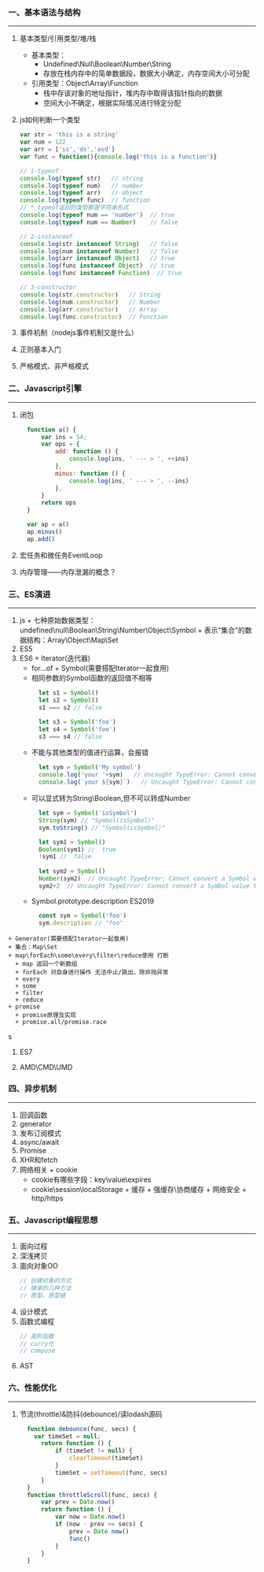 ### 一、基本语法与结构
---

  1. 基本类型/引用类型/堆/栈
      - 基本类型：
        - Undefined\Null\Boolean\Number\String 
        - 存放在栈内存中的简单数据段，数据大小确定，内存空间大小可分配
      - 引用类型：Object\Array\Function 
        - 栈中存该对象的地址指针，堆内存中取得该指针指向的数据
        - 空间大小不确定，根据实际情况进行特定分配
  1. js如何判断一个类型
      ``` javascript
      var str = 'this is a string'
      var num = 122
      var arr = ['ss','ds','asd']
      var func = function(){console.log('this is a function')}

      // 1-typeof
      console.log(typeof str)   // string
      console.log(typeof num)   // number
      console.log(typeof arr)   // object
      console.log(typeof func)  // function
      // * typeof返回的类型都是字符串形式
      console.log(typeof num == 'number')  // true
      console.log(typeof num == Number)    // false

      // 2-instanceof
      console.log(str instanceof String)   // false
      console.log(num instanceof Number)   // false
      console.log(arr instanceof Object)   // true
      console.log(func instanceof Object)  // true
      console.log(func instanceof Function)  // true

      // 3-constructor
      console.log(str.constructor)   // String
      console.log(num.constructor)   // Number
      console.log(arr.constructor)   // Array
      console.log(func.constructor)  // Function

      ```

  1. 事件机制（nodejs事件机制又是什么）

  1. 正则基本入门

  1. 严格模式、非严格模式



### 二、Javascript引擎
---

  1. 闭包
      ``` javascript
        function a() {
            var ins = 54;
            var ops = {
                add: function () {
                    console.log(ins, ' --- > ', ++ins)
                },
                minus: function () {
                    console.log(ins, ' --- > ', --ins)
                },
            }
            return ops
        }

        var ap = a()
        ap.minus()
        ap.add()
      ```

  1. 宏任务和微任务EventLoop

  1. 内存管理——内存泄漏的概念？



### 三、ES演进
---
  1. js
    + 七种原始数据类型：undefined\null\Boolean\String\Number\Object\Symbol
    + 表示"集合"的数据结构：Array\Object\Map\Set
  1. ES5
  1. ES6
    + Iterator(迭代器)
      + for...of
    + Symbol(需要搭配Iterator一起食用)
      + 相同参数的Symbol函数的返回值不相等
        ``` javascript
          let s1 = Symbol()
          let s2 = Symbol()
          s1 === s2 // false

          let s3 = Symbol('foo')
          let s4 = Symbol('foo')
          s3 === s4 // false
        ```
      + 不能与其他类型的值进行运算，会报错
        ``` javascript
          let sym = Symbol('My symbol')
          console.log('your '+sym)   // Uncaught TypeError: Cannot convert a Symbol value to a string
          console.log(`your ${sym}`)   // Uncaught TypeError: Cannot convert a Symbol value to a string
        ```
      + 可以显式转为String\Boolean,但不可以转成Number
        ``` javascript
          let sym = Symbol('isSymbol')
          String(sym) // "Symbol(isSymbol)"
          sym.toString() // "Symbol(isSymbol)"

          let sym1 = Symbol()
          Boolean(sym1) //  true
          !sym1 //  false
          
          let sym2 = Symbol() 
          Number(sym2)  // Uncaught TypeError: Cannot convert a Symbol value to a number
          sym2+2  // Uncaught TypeError: Cannot convert a Symbol value to a number
        ```
      + Symbol.prototype.description ES2019
        ``` javascript
          const sym = Symbol('foo')
          sym.description // "foo"
        ```
    + Generator(需要搭配Iterator一起食用)
    + 集合：Map\Set
    + map\forEach\some\every\filter\reduce使用 打断
      + map 返回一个新数组
      + forEach 对自身进行操作 无法中止/跳出，除非抛异常
      + every
      + some
      + filter
      + reduce
    + promise
      + promise原理及实现
      + promise.all/promise.race
s    

  1. ES7

  1. AMD\CMD\UMD


### 四、异步机制
---

  1. 回调函数
  1. generator
  1. 发布订阅模式
  1. async/await
  1. Promise
  1. XHR和fetch
  1. 网络相关
    + cookie 
      + cookie有哪些字段：key\value\expires
      + cookie\session\localStorage
    + 缓存
    + 强缓存\协商缓存
    + 网络安全
    + http/https

### 五、Javascript编程思想
---

  1. 面向过程
  1. 深浅拷贝
  1. 面向对象OO
      ``` javascript
      // 创建对象的方式
      // 继承的几种方法
      // 原型、原型链
      ```
  1. 设计模式
  1. 函数式编程
      ``` javascript
      // 高阶函数
      // curry化
      // compose
      ```
  1. AST
  
### 六、性能优化
---

  1. 节流(throttle)&防抖(debounce)/读lodash源码
      ``` javascript
        function debounce(func, secs) {
          var timeSet = null;
            return function () {
                if (timeSet != null) {
                    clearTimeout(timeSet)
                }
                timeSet = setTimeout(func, secs)
            }
        }
        function throttleScroll(func, secs) {
            var prev = Date.now()
            return function () {
                var now = Date.now()
                if (now - prev >= secs) {
                    prev = Date.now()
                    func()
                }
            }
        }
      ```
